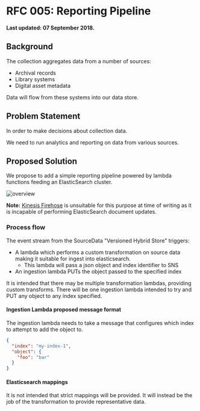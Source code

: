 # RFC 005: Reporting Pipeline

**Last updated: 07 September 2018.**

## Background

The collection aggregates data from a number of sources:

- Archival records
- Library systems
- Digital asset metadata

Data will flow from these systems into our data store.

## Problem Statement

In order to make decisions about collection data.

We need to run analytics and reporting on data from various sources.

## Proposed Solution

We propose to add a simple reporting pipeline powered by lambda functions feeding an ElasticSearch cluster.

![overview](overview.png)

**Note:** [Kinesis Firehose](https://aws.amazon.com/blogs/aws/amazon-kinesis-firehose-simple-highly-scalable-data-ingestion/) is unsuitable for this purpose at time of writing as it is incapable of performing ElasticSearch document updates.

### Process flow

The event stream from the SourceData "Versioned Hybrid Store" triggers:

- A lambda which performs a custom transformation on source data making it suitable for ingest into elasticsearch.
  - This lambda will pass a json object and index identifier to SNS
- An ingestion lambda PUTs the object passed to the specified index

It is intended that there may be multiple transformation lambdas, providing custom transforms. There will be one ingestion lambda intended to try and PUT any object to any index specified.

#### Ingestion Lambda proposed message format

The ingestion lambda needs to take a message that configures which index to attempt to add the object to.

```json
{
  "index": "my-index-1",
  "object": {
    "foo": "bar"
  }
}
```

#### Elasticsearch mappings

It is not intended that strict mappings will be provided. It will instead be the job of the transformation to provide representative data.
